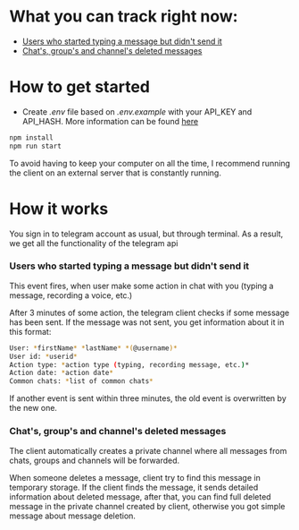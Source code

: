 # What you can track right now:

- [Users who started typing a message but didn't send it](#users-who-started-typing-a-message-but-didnt-send-it)
- [Chat's, group's and channel's deleted messages](#chats-groups-and-channels-deleted-messages)

# How to get started

- Create _.env_ file based on _.env.example_ with your API_KEY and API_HASH. More information can be
  found [here](https://core.telegram.org/api/obtaining_api_id)

```bash
npm install
npm run start
```

To avoid having to keep your computer on all the time, I recommend running the client on an external server that is
constantly running.

# How it works

You sign in to telegram account as usual, but through terminal. As a result, we get all the functionality of the
telegram api

### Users who started typing a message but didn't send it

This event fires, when user make some action in chat with you (typing a message, recording a voice, etc.)

After 3 minutes of some action, the telegram client checks if some message has been sent. If the message was not sent,
you get information about it in this format:

```bash
User: *firstName* *lastName* *(@username)*
User id: *userid*
Action type: *action type (typing, recording message, etc.)*
Action date: *action date*
Common chats: *list of common chats*
```

If another event is sent within three minutes, the old event is overwritten by the new one.

### Chat's, group's and channel's deleted messages

The client automatically creates a private channel where all messages from chats, groups and channels will be forwarded.

When someone deletes a message, client try to find this message in temporary storage. If the client finds the message,
it sends detailed information about deleted message, after that, you can find full deleted message in the private
channel created by client, otherwise you got simple message about message deletion.
